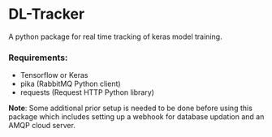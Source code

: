 # DL-Tracker
A python package for real time tracking of keras model training.

### Requirements:
- Tensorflow or Keras
- pika (RabbitMQ Python client)
- requests (Request HTTP Python library)

__Note__: Some additional prior setup is needed to be done before using this package which includes setting up a webhook for database updation and an AMQP cloud server.
